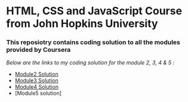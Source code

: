 # HTML, CSS and JavaScript Course from John Hopkins University

### This reposiotry contains coding solution to all the modules provided by Coursera

*Below are the links to my coding solution for the module 2, 3, 4 & 5 :*

* [Module2 Solution](https://mohsinfarooq.github.io/Coursera-Assignment/Module2%20Solution/)
* [Module3 Solution](https://mohsinfarooq.github.io/Coursera-Assignment/Module3%20Solution/)
* [Module4 Solution](https://mohsinfarooq.github.io/Coursera-Assignment/Module4%20Solution/)
* [Module5 solution]


